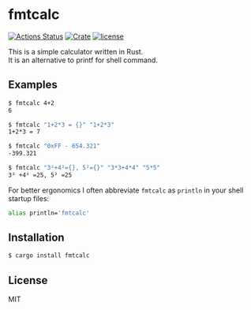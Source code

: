 # fmtcalc

[![Actions Status](https://github.com/kumavale/fmtcalc/workflows/CI/badge.svg)](https://github.com/kumavale/fmtcalc/actions)
[![Crate](https://img.shields.io/crates/v/fmtcalc.svg)](https://crates.io/crates/fmtcalc)
[![license](https://img.shields.io/badge/license-MIT-blue.svg?style=flat)](LICENSE)  

This is a simple calculator written in Rust.  
It is an alternative to printf for shell command.  

## Examples

```.sh
$ fmtcalc 4+2
6

$ fmtcalc "1+2*3 = {}" "1+2*3"
1+2*3 = 7

$ fmtcalc "0xFF - 654.321"
-399.321

$ fmtcalc "3²+4²={}, 5²={}" "3*3+4*4" "5*5"
3² +4² =25, 5² =25
```

For better ergonomics I often abbreviate `fmtcalc` as `println` in your shell startup files:

```.sh
alias println='fmtcalc'
```

## Installation

```.sh
$ cargo install fmtcalc
```

## License

MIT


